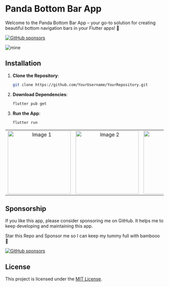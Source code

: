 # Panda Bottom Bar App

Welcome to the Panda Bottom Bar App – your go-to solution for creating beautiful bottom navigation bars in your Flutter apps! 🐼

[![GitHub sponsors](https://img.shields.io/badge/sponsor-awwais-brightgreen)](https://github.com/sponsors/awwais)

![mine](https://github.com/awwais/panda_bottom_bar/assets/101943094/3b29ff25-8ec4-4576-b8d3-f414ef46ae11)


## Installation

1. **Clone the Repository**: 
   ```bash
   git clone https://github.com/YourUsername/YourRepository.git

2. **Download Dependencies**:
   ```bash
   flutter pub get

3. **Run the App**:
   ```bash
   flutter run


<table>
  <tr>
    <td align="center">
      <img src="/Github/image1.png" width="200" alt="Image 1">
    </td>
    <td align="center">
      <img src="/Github/image2.png" width="200" alt="Image 2">
    </td>
    <td align="center">
      <img src="/Github/image3.png" width="200" alt="Image 3">
    </td>
    <td align="center">
      <img src="/Github/image4.png" width="200" alt="Image 4">
    </td>
  </tr>
</table>

## Sponsorship

If you like this app, please consider sponsoring me on GitHub. It helps me to keep developing and maintaining this app.

Star this Repo and Sponsor me so I can keep my tummy full with bambooo 🐼

[![GitHub sponsors](https://img.shields.io/badge/sponsor-awwais-brightgreen)](https://github.com/sponsors/awwais)

## License

This project is licensed under the [MIT License](LICENSE).


